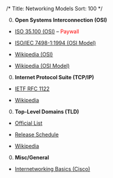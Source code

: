 /*
Title: Networking Models
Sort: 100
*/

0. **Open Systems Interconnection (OSI)**

  * [ISO 35.100 (OSI)](https://www.iso.org/ics/35.100/x/) – <span style="color:red">Paywall</span>

  * [ISO/IEC 7498-1:1994 (OSI Model)](http://standards.iso.org/ittf/PubliclyAvailableStandards/s020269_ISO_IEC_7498-1_1994%28E%29.zip)

  * [Wikipedia (OSI)](https://en.wikipedia.org/wiki/Open_Systems_Interconnection)

  * [Wikipedia (OSI Model)](https://en.wikipedia.org/wiki/OSI_model)

0. **Internet Protocol Suite (TCP/IP)**

  * [IETF RFC 1122](https://tools.ietf.org/html/rfc1122)

  * [Wikipedia](https://en.wikipedia.org/wiki/Internet_protocol_suite)

0. **Top-Level Domains (TLD)**

  * [Official List](http://data.iana.org/TLD/tlds-alpha-by-domain.txt)

  * [Release Schedule](https://newgtlds.icann.org/en/program-status/delegated-strings)

  * [Wikipedia](https://en.wikipedia.org/wiki/Top-level_domain)

0. **Misc/General**

  * [Internetworking Basics (Cisco)](https://www.cisco.com/cpress/cc/td/cpress/fund/ith/ith01gb.htm#xtocid166840)
